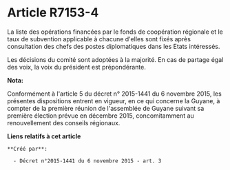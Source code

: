 # Article R7153-4

La liste des opérations financées par le fonds de coopération régionale et le taux de subvention applicable à chacune d'elles
sont fixés après consultation des chefs des postes diplomatiques dans les Etats intéressés. 

Les décisions du comité sont adoptées à la majorité. En cas de partage égal des voix, la voix du président est prépondérante.

**Nota:**

Conformément à l'article 5 du décret n° 2015-1441 du 6 novembre 2015, les présentes dispositions entrent en vigueur, en ce
qui concerne la Guyane, à compter de la première réunion de l'assemblée de Guyane suivant sa première élection prévue en
décembre 2015, concomitamment au renouvellement des conseils régionaux.

**Liens relatifs à cet article**

	**Créé par**:

	  - Décret n°2015-1441 du 6 novembre 2015 - art. 3
